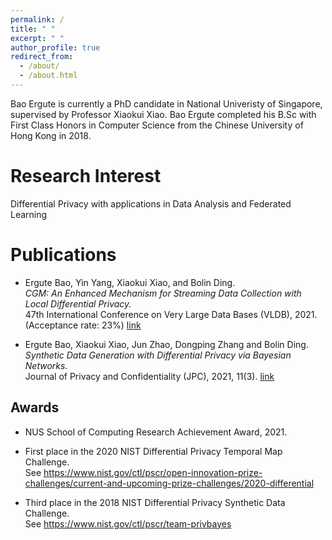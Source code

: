 ```yaml
---
permalink: /
title: " "
excerpt: " "
author_profile: true
redirect_from:
  - /about/
  - /about.html
---
```


Bao Ergute is currently a PhD candidate in National Univeristy of Singapore, supervised by Professor Xiaokui Xiao. Bao Ergute completed his B.Sc with First Class Honors in Computer Science from the Chinese University of Hong Kong in 2018.

Research Interest
======
Differential Privacy with applications in Data Analysis and Federated Learning

Publications
======
- Ergute Bao, Yin Yang, Xiaokui Xiao, and Bolin Ding.\
*CGM: An Enhanced Mechanism for Streaming Data Collection with Local Differential Privacy.*\
47th International Conference on Very Large Data Bases (VLDB), 2021. (Acceptance rate: 23%)
[link](http://vldb.org/pvldb/vol14/p2258-bao.pdf)
<!-- <a href="http://vldb.org/pvldb/vol14/p2258-bao.pdf">link</a> -->


- Ergute Bao, Xiaokui Xiao, Jun Zhao, Dongping Zhang and Bolin Ding.\
*Synthetic Data Generation with Differential Privacy via Bayesian Networks.*\
Journal of Privacy and Confidentiality (JPC), 2021, 11(3).
[link](https://journalprivacyconfidentiality.org/index.php/jpc/article/download/776/723)
<!-- <a href="https://journalprivacyconfidentiality.org/index.php/jpc/article/download/776/723">link</a> -->

Awards
------
- NUS School of Computing Research Achievement Award, 2021.

- First place in the 2020 NIST Differential Privacy Temporal Map Challenge.\
See https://www.nist.gov/ctl/pscr/open-innovation-prize-challenges/current-and-upcoming-prize-challenges/2020-differential

- Third place in the 2018 NIST Differential Privacy Synthetic Data Challenge.\
See https://www.nist.gov/ctl/pscr/team-privbayes
